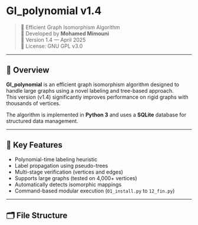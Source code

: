 # GI_polynomial v1.4

> 🔬 Efficient Graph Isomorphism Algorithm  
> 🧠 Developed by **Mohamed Mimouni**  
> 📅 Version 1.4 — April 2025  
> 🪪 License: GNU GPL v3.0

---

## 🚀 Overview

**GI_polynomial** is an efficient graph isomorphism algorithm designed to handle large graphs using a novel labeling and tree-based approach.  
This version (v1.4) significantly improves performance on rigid graphs with thousands of vertices.

The algorithm is implemented in **Python 3** and uses a **SQLite** database for structured data management.

---

## 🧠 Key Features

- Polynomial-time labeling heuristic
- Label propagation using pseudo-trees
- Multi-stage verification (vertices and edges)
- Supports large graphs (tested on 4,000+ vertices)
- Automatically detects isomorphic mappings
- Command-based modular execution (`01_install.py` to `12_fin.py`)

---

## 🗂️ File Structure

